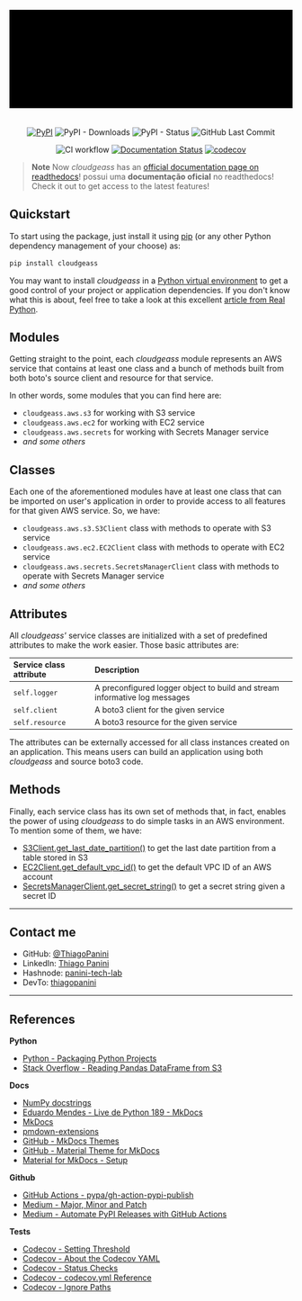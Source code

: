 <div align="center">
    <br><img src="https://github.com/ThiagoPanini/cloudgeass/blob/v2.0.x/docs/assets/gifs/logo-animated-intro.gif?raw=true" alt="cloudgeass-animated-intro">
</div>


<div align="center">  
  <br>
  
  [![PyPI](https://img.shields.io/pypi/v/cloudgeass?color=purple)](https://pypi.org/project/cloudgeass/)
  ![PyPI - Downloads](https://img.shields.io/pypi/dm/cloudgeass?color=purple)
  ![PyPI - Status](https://img.shields.io/pypi/status/cloudgeass?color=purple)
  ![GitHub Last Commit](https://img.shields.io/github/last-commit/ThiagoPanini/cloudgeass?color=purple)
  <br>

  ![CI workflow](https://img.shields.io/github/actions/workflow/status/ThiagoPanini/cloudgeass/ci-main.yml?label=ci)
  [![Documentation Status](https://readthedocs.org/projects/cloudgeass/badge/?version=latest)](https://cloudgeass.readthedocs.io/pt/latest/?badge=latest)
  [![codecov](https://codecov.io/github/ThiagoPanini/cloudgeass/branch/main/graph/badge.svg?token=7HI1YGS4AA)](https://codecov.io/github/ThiagoPanini/cloudgeass)

</div>

> **Note**
> Now *cloudgeass* has an [official documentation page on readthedocs](https://cloudgeass.readthedocs.io/pt/latest/)! possui uma **documentação oficial** no readthedocs! Check it out to get access to the latest features!

## Quickstart

To start using the package, just install it using [pip](https://pypi.org/project/pip/) (or any other Python dependency management of your choose) as:

```python
pip install cloudgeass
```

You may want to install *cloudgeass* in a [Python virtual environment](https://docs.python.org/3/library/venv.html) to get a good control of your project or application dependencies. If you don't know what this is about, feel free to take a look at this excellent [article from Real Python](https://realpython.com/python-virtual-environments-a-primer/).

## Modules

Getting straight to the point, each *cloudgeass* module represents an AWS service that contains at least one class and a bunch of methods built from both boto's source client and resource for that service.

In other words, some modules that you can find here are:

- `cloudgeass.aws.s3` for working with S3 service
- `cloudgeass.aws.ec2` for working with EC2 service
- `cloudgeass.aws.secrets` for working with Secrets Manager service
- *and some others*

## Classes

Each one of the aforementioned modules have at least one class that can be imported on user's application in order to provide access to all features for that given AWS service. So, we have:

- `cloudgeass.aws.s3.S3Client` class with methods to operate with S3 service
- `cloudgeass.aws.ec2.EC2Client` class with methods to operate with EC2 service
- `cloudgeass.aws.secrets.SecretsManagerClient` class with methods to operate with Secrets Manager service
- *and some others*

## Attributes

All *cloudgeass'* service classes are initialized with a set of predefined attributes to make the work easier. Those basic attributes are:

| **Service class attribute** | **Description** |
| :-- | :-- |
| `self.logger` | A preconfigured logger object to build and stream informative log messages |
| `self.client` | A boto3 client for the given service |
| `self.resource` | A boto3 resource for the given service |

The attributes can be externally accessed for all class instances created on an application. This means users can build an application using both *cloudgeass* and source boto3 code.

## Methods

Finally, each service class has its own set of methods that, in fact, enables the power of using *cloudgeass* to do simple tasks in an AWS environment. To mention some of them, we have:

- [S3Client.get_last_date_partition()](./mkdocstrings/s3.md/#cloudgeass.aws.s3.S3Client.get_last_date_partition) to get the last date partition from a table stored in S3
- [EC2Client.get_default_vpc_id()](./mkdocstrings/ec2.md/#cloudgeass.aws.ec2.EC2Client.get_default_vpc_id) to get the default VPC ID of an AWS account
- [SecretsManagerClient.get_secret_string()](./mkdocstrings/secrets.md/#cloudgeass.aws.secrets.SecretsManagerClient.get_secret_string) to get a secret string given a secret ID

___

## Contact me

- GitHub: [@ThiagoPanini](https://github.com/ThiagoPanini)
- LinkedIn: [Thiago Panini](https://www.linkedin.com/in/thiago-panini/)
- Hashnode: [panini-tech-lab](https://panini.hashnode.dev/)
- DevTo: [thiagopanini](https://dev.to/thiagopanini)


___

## References

**Python**

- [Python - Packaging Python Projects](https://packaging.python.org/en/latest/tutorials/packaging-projects/)
- [Stack Overflow - Reading Pandas DataFrame from S3](https://stackoverflow.com/questions/37703634/how-to-import-a-text-file-on-aws-s3-into-pandas-without-writing-to-disk)

**Docs**

- [NumPy docstrings](https://numpydoc.readthedocs.io/en/latest/format.html)
- [Eduardo Mendes - Live de Python 189 - MkDocs](https://www.youtube.com/watch?v=GW6nAJ1NHUQ&t=2s&ab_channel=EduardoMendes)
- [MkDocs](https://www.mkdocs.org/)
- [pmdown-extensions](https://facelessuser.github.io/pymdown-extensions/)
- [GitHub - MkDocs Themes](https://github.com/mkdocs/mkdocs/wiki/MkDocs-Themes)
- [GitHub - Material Theme for MkDocs](https://github.com/squidfunk/mkdocs-material)
- [Material for MkDocs - Setup](https://squidfunk.github.io/mkdocs-material/setup/changing-the-colors/)

**Github**

- [GitHub Actions - pypa/gh-action-pypi-publish](https://github.com/marketplace/actions/pypi-publish)
- [Medium - Major, Minor and Patch](https://medium.com/fiverr-engineering/major-minor-patch-a5298e2e1798)
- [Medium - Automate PyPI Releases with GitHub Actions](https://medium.com/@VersuS_/automate-pypi-releases-with-github-actions-4c5a9cfe947d)

**Tests**

- [Codecov - Setting Threshold](https://github.com/codecov/codecov-action/issues/554#issuecomment-1261250304)
- [Codecov - About the Codecov YAML](https://docs.codecov.com/docs/codecov-yaml)
- [Codecov - Status Checks](https://docs.codecov.com/docs/commit-status)
- [Codecov - codecov.yml Reference](https://docs.codecov.com/docs/codecovyml-reference)
- [Codecov - Ignore Paths](https://docs.codecov.com/docs/ignoring-paths)
